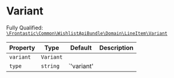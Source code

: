 #  Variant

Fully Qualified: [`\Frontastic\Common\WishlistApiBundle\Domain\LineItem\Variant`](../../../../../src/php/WishlistApiBundle/Domain/LineItem/Variant.php)



Property|Type|Default|Description
--------|----|-------|-----------
`variant`|`Variant`||
`type`|`string`|`'variant'|

